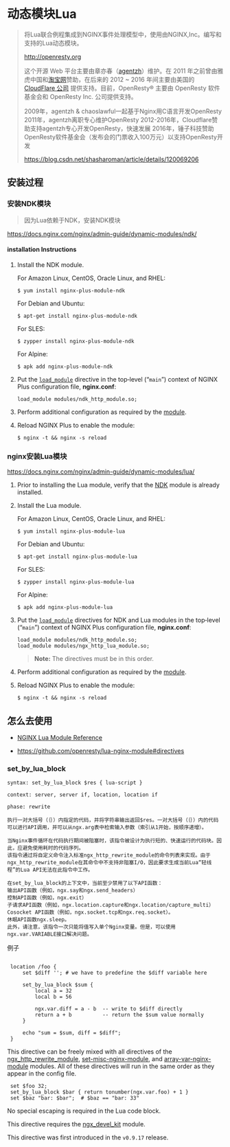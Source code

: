 # 动态模块Lua

> 将Lua联合例程集成到NGINX事件处理模型中，使用由NGINX,Inc。编写和支持的Lua动态模块。
>
> http://openresty.org
>
> 这个开源 Web 平台主要由章亦春（[agentzh](http://agentzh.org)）维护。在 2011 年之前曾由雅虎中国和[淘宝网](http://www.taobao.com)赞助，在后来的 2012 ~ 2016 年间主要由美国的 [CloudFlare 公司](http://www.cloudflare.com) 提供支持。目前，OpenResty® 主要由 OpenResty 软件基金会和 OpenResty Inc. 公司提供支持。
>
> 2009年，agentzh & chaoslawful一起基于Nginx用C语言开发OpenResty
> 2011年，agentzh离职专心维护OpenResty
> 2012-2016年，Cloudflare赞助支持agentzh专心开发OpenResty，快速发展
> 2016年，锤子科技赞助OpenResty软件基金会（发布会的门票收入100万元）以支持OpenResty开发
>
> https://blog.csdn.net/shasharoman/article/details/120069206



## 安装过程

### 安装NDK模块

> 因为Lua依赖于NDK，安装NDK模块

https://docs.nginx.com/nginx/admin-guide/dynamic-modules/ndk/

#### installation Instructions  

1. Install the NDK module.

   For Amazon Linux, CentOS, Oracle Linux, and RHEL:

   ```shell
   $ yum install nginx-plus-module-ndk
   ```

   For Debian and Ubuntu:

   ```shell
   $ apt-get install nginx-plus-module-ndk
   ```

   For SLES:

   ```shell
   $ zypper install nginx-plus-module-ndk
   ```

   For Alpine:

   ```shell
   $ apk add nginx-plus-module-ndk
   ```

2. Put the [`load_module`](https://nginx.org/en/docs/ngx_core_module.html#load_module) directive in the top‑level (“`main`”) context of NGINX Plus configuration file, **nginx.conf**:

   ```nginx
   load_module modules/ndk_http_module.so;
   ```

3. Perform additional configuration as required by the [module](https://github.com/vision5/ngx_devel_kit).

4. Reload NGINX Plus to enable the module:

   ```shell
   $ nginx -t && nginx -s reload
   ```



### nginx安装Lua模块

https://docs.nginx.com/nginx/admin-guide/dynamic-modules/lua/

1. Prior to installing the Lua module, verify that the [NDK](https://docs.nginx.com/nginx/admin-guide/dynamic-modules/ndk/) module is already installed.

2. Install the Lua module.

   For Amazon Linux, CentOS, Oracle Linux, and RHEL:

   ```shell
   $ yum install nginx-plus-module-lua
   ```

   For Debian and Ubuntu:

   ```shell
   $ apt-get install nginx-plus-module-lua
   ```

   For SLES:

   ```shell
   $ zypper install nginx-plus-module-lua
   ```

   For Alpine:

   ```shell
   $ apk add nginx-plus-module-lua
   ```

3. Put the [`load_module`](https://nginx.org/en/docs/ngx_core_module.html#load_module) directives for NDK and Lua modules in the top‑level (“`main`”) context of NGINX Plus configuration file, **nginx.conf**:

   ```nginx
   load_module modules/ndk_http_module.so;
   load_module modules/ngx_http_lua_module.so;
   ```

   > **Note:** The directives must be in this order.

4. Perform additional configuration as required by the [module](https://github.com/openresty/lua-nginx-module).

5. Reload NGINX Plus to enable the module:

   ```shell
   $ nginx -t && nginx -s reload
   
   ```

## 怎么去使用

- [NGINX Lua Module Reference](https://github.com/openresty/lua-nginx-module)

- https://github.com/openresty/lua-nginx-module#directives



### set_by_lua_block

```text
syntax: set_by_lua_block $res { lua-script }

context: server, server if, location, location if

phase: rewrite

执行一对大括号（｛｝）内指定的代码，并将字符串输出返回$res。一对大括号（｛｝）内的代码可以进行API调用，并可以从ngx.arg表中检索输入参数（索引从1开始，按顺序递增）。

当Nginx事件循环在代码执行期间被阻塞时，该指令被设计为执行短的、快速运行的代码块。因此，应避免使用耗时的代码序列。
该指令通过将自定义命令注入标准ngx_http_rewrite_module的命令列表来实现。由于ngx_http_rewrite_module在其命令中不支持非阻塞I/O，因此要求生成当前Lua“轻线程”的Lua API无法在此指令中工作。

在set_by_lua_block的上下文中，当前至少禁用了以下API函数：
输出API函数（例如，ngx.say和ngx.send_headers）
控制API函数（例如，ngx.exit）
子请求API函数（例如，ngx.location.capture和ngx.location/capture_multi）
Cosocket API函数（例如，ngx.socket.tcp和ngx.req.socket）。
休眠API函数ngx.sleep。
此外，请注意，该指令一次只能将值写入单个Nginx变量。但是，可以使用ngx.var.VARIABLE接口解决问题。
```

例子

```nginx

 location /foo {
     set $diff ''; # we have to predefine the $diff variable here

     set_by_lua_block $sum {
         local a = 32
         local b = 56

         ngx.var.diff = a - b  -- write to $diff directly
         return a + b          -- return the $sum value normally
     }

     echo "sum = $sum, diff = $diff";
 }
```



This directive can be freely mixed with all directives of the [ngx_http_rewrite_module](http://nginx.org/en/docs/http/ngx_http_rewrite_module.html), [set-misc-nginx-module](http://github.com/openresty/set-misc-nginx-module), and [array-var-nginx-module](http://github.com/openresty/array-var-nginx-module) modules. All of these directives will run in the same order as they appear in the config file.

```nginx
 set $foo 32;
 set_by_lua_block $bar { return tonumber(ngx.var.foo) + 1 }
 set $baz "bar: $bar";  # $baz == "bar: 33"
```

No special escaping is required in the Lua code block.

This directive requires the [ngx_devel_kit](https://github.com/simplresty/ngx_devel_kit) module.

This directive was first introduced in the `v0.9.17` release.